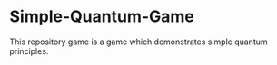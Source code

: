 # Simple-Quantum-Game
This repository game is a game which demonstrates simple quantum principles. 
